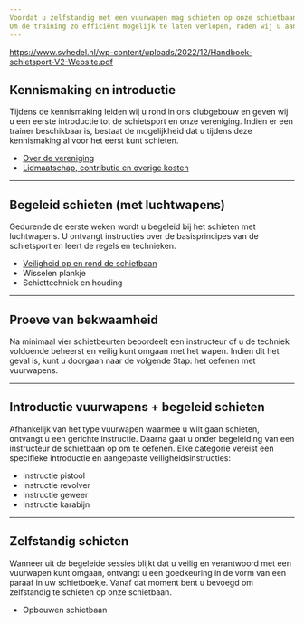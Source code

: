 ```yaml
---
Voordat u zelfstandig met een vuurwapen mag schieten op onze schietbaan, dient u een verplichte introductietraining te doorlopen. Deze training is wettelijk voorgeschreven en zorgt ervoor dat u op een veilige en verantwoorde manier aan de schietsport kunt deelnemen.
Om de training zo efficiënt mogelijk te laten verlopen, raden wij u aan om onderstaande informatie vooraf door te nemen. Zo kunnen we de tijd op de baan optimaal benutten voor de praktijk.
---
```


https://www.svhedel.nl/wp-content/uploads/2022/12/Handboek-schietsport-V2-Website.pdf

## Kennismaking en introductie
Tijdens de kennismaking leiden wij u rond in ons clubgebouw en geven wij u een eerste introductie tot de schietsport en onze vereniging. Indien er een trainer beschikbaar is, bestaat de mogelijkheid dat u tijdens deze kennismaking al voor het eerst kunt schieten.

* [Over de vereniging](over-de-vereniging.md)
* [Lidmaatschap, contributie en overige kosten](lidmaatschap-en-contributie.md)

---

## Begeleid schieten (met luchtwapens)
Gedurende de eerste weken wordt u begeleid bij het schieten met luchtwapens. U ontvangt instructies over de basisprincipes van de schietsport en leert de regels en technieken.

* [Veiligheid op en rond de schietbaan](../veiligheid/veiligheid-op-de-baan.md)
* Wisselen plankje
* Schiettechniek en houding

---

## Proeve van bekwaamheid
Na minimaal vier schietbeurten beoordeelt een instructeur of u de techniek voldoende beheerst en veilig kunt omgaan met het wapen. Indien dit het geval is, kunt u doorgaan naar de volgende Stap: het oefenen met vuurwapens.

---

## Introductie vuurwapens + begeleid schieten
Afhankelijk van het type vuurwapen waarmee u wilt gaan schieten, ontvangt u een gerichte instructie. Daarna gaat u onder begeleiding van een instructeur de schietbaan op om te oefenen. Elke categorie vereist een specifieke introductie en aangepaste veiligheidsinstructies:

* Instructie pistool
* Instructie revolver
* Instructie geweer
* Instructie karabijn

---

## Zelfstandig schieten
Wanneer uit de begeleide sessies blijkt dat u veilig en verantwoord met een vuurwapen kunt omgaan, ontvangt u een goedkeuring in de vorm van een paraaf in uw schietboekje. Vanaf dat moment bent u bevoegd om zelfstandig te schieten op onze schietbaan.

* Opbouwen schietbaan
 

